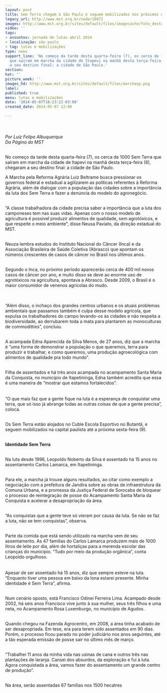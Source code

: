```yaml
---
layout: post
title: Sem Terra chegam à São Paulo e seguem mobilizados nos próximos dias
legacy_url: http://www.mst.org.br/node/16072
images: http://www.mst.org.br/sites/default/files/imagecache/foto_destaque/marchasp.png
video: ''
tags:
- assuntos: jornada de lutas abril 2014
- localização: são paulo
- tag: lutas e mobilizações
type: news
support_line: 'No começo da tarde desta quarta-feira (7), os cerca de 1000 Sem Terra
  que saíram em marcha da cidade de Itapevi na manhã desta terça-feira (6), chegaram
  a seu destino final: a cidade de São Paulo.'
section: 
hat: ''
picture_week: ''
images_hd: http://www.mst.org.br/sites/default/files/marchasp.png
label: 
published: true
menu: lutas e mobilizações
date: '2014-05-07T18:23:22-03:00'
created_date: 2014-05-07 12:00

---
```

<p><img style="margin: 10px;" src="http://www.mst.org.br/sites/default/files/marchasp.png" alt=""><br><em><br>Por Luiz Felipe Albuquerque<br>Da Página do MST<br></em></p><p><br>No começo da tarde desta quarta-feira (7), os cerca de 1000 Sem Terra que saíram em marcha da cidade de Itapevi na manhã desta terça-feira (6), chegaram a seu destino final: a cidade de São Paulo.</p><p>A Marcha pela Reforma Agrária Luiz Beltrame busca pressionar os governos federal e estadual a agilizarem as políticas referentes à Reforma Agrária, além de dialogar com a população das cidades sobre a importância da luta dos Sem Terra e fazer a denúncia do modelo do agronegócio.</p><p><br>“A classe trabalhadora da cidade precisa saber a importância que a luta dos camponeses tem nas suas vidas. Apenas com o nosso modelo de agricultura é possível produzir alimentos de qualidade, sem agrotóxicos, e que respeite o meio ambiente”, disse Neusa Paviato, da direção estadual do MST.</p><p><br>Neuza lembra estudos do Instituto Nacional do Câncer (Inca) e da Associação Brasileira de Saúde Coletiva (Abrasco) que apontam os números crescentes de casos de câncer no Brasil nos últimos anos.&nbsp;</p><p><br>Segundo o Inca, no próximo período aparecerão cerca de 400 mil novos casos de câncer por ano, e muito disso se deve ao enorme uso de agrotóxicos na agricultura, apontava a Abrasco. Desde 2009, o Brasil é o maior consumidor de venenos agrícolas do mudo.</p><p><img style="margin: 10px;" src="http://www.mst.org.br/sites/default/files/alegre.png" alt=""></p><p>“Além disso, o inchaço dos grandes centros urbanos e os atuais problemas ambientais que passamos também é culpa desse modelo agrícola, que expulsa os trabalhadores do campo levando-os às cidades e não respeita a biodiversidade, ao derrubarem toda a mata para plantarem as monoculturas de commoditties”, concluiu.&nbsp;</p><p><br>A acampada Edna Aparecida da Silva Menos, de 27 anos, diz que a marcha é “uma forma de demonstrar a população o que queremos, terra para produzir e trabalhar, e como queremos, uma produção agroecológica com alimentos de qualidade pra todo mundo”.</p><p><br>Filha de assentados e há três anos acampada no acampamento Santa Maria da Conquista, no município de Itapetininga, Edna também acredita que essa é uma maneira de “mostrar que estamos fortalecidos”.</p><p><img style="margin: 10px;" src="http://www.mst.org.br/sites/default/files/rf.png" alt=""><br>“O que mais faz que a gente fique na luta é a esperança de conquistar uma terra, que só isso já abrange todas as outras coisas de que a gente precisa”, coloca. &nbsp;&nbsp;</p><p><br>Os Sem Terra estão alojados no Cuble Escola Esportivo no Butantã, e seguem mobilizados na capital paulista até a próxima sexta-feira (9).&nbsp;</p><p><br><strong>Identidade Sem Terra</strong></p><p><br>Na luta desde 1996, Leopoldo Noberto da Silva é assentado há 15 anos no assentamento Carlos Lamarca, em Itapetininga.</p><p><br>Para ele, a marcha já trouxe alguns resultados, ao citar como exemplo a negociação com a prefeitura de Jandira sobre as obras de infraestrutura da Comuna Urbana, e a promessa da Justiça Federal de Sorocaba de bloquear o processo de reintegração de posse do Acampamento Santa Maria da Conquista e acelerar a desapropriação da área.</p><p><br>“As conquistas que a gente teve só vieram por causa da luta. Se não se faz a luta, não se tem conquistas”, observa.</p><p><br>Parte da comida que está sendo utilizado na marcha vem de seu assentamento. As 47 famílias do Carlos Lamarca produzem mais de 1000 litros de leite por dia, além de hortaliças para a merenda escolar das crianças do município. “Tudo por meio da produção orgânica”, conta Leopoldo orgulhoso.</p><p><img style="margin: 10px;" src="http://www.mst.org.br/sites/default/files/marc.png" alt=""><br>Apesar de ser assentado há 15 anos, diz que sempre esteve na luta. “Enquanto tiver uma pessoa em baixo da lona estarei presente. Minha identidade é Sem Terra”, afirma.</p><p><br>Num cenário oposto, está Francisco Odinei Ferreira Lima. Acampado desde 2002, há seis anos Francisco vive junto à sua mulher, seus três filhos e uma neta, no Acampamento Rosa Luxemburgo, no município de Agudos. &nbsp;</p><p><br>Quando chegou na Fazenda Agrocentro, em 2008, a área tinha acabado de ser desapropriada. Em tese, era para terem sido assentados em 90 dias. Porém, o processo ficou parado no poder judiciário nos anos seguintes, até a tão esperada emissão de posse sair no último mês de março.</p><p><br>“Trabalhei 11 anos da minha vida nas usinas de cana e outros três nas plantações de laranja. Cansei dos absurdos, da exploração e fui à luta. Agora conquistada a área, vamos fazer do assentamento um grande centro de produção”.</p><p><br>Na área, serão assentadas 67 famílias nos 1500 hecatres&nbsp;</p>
